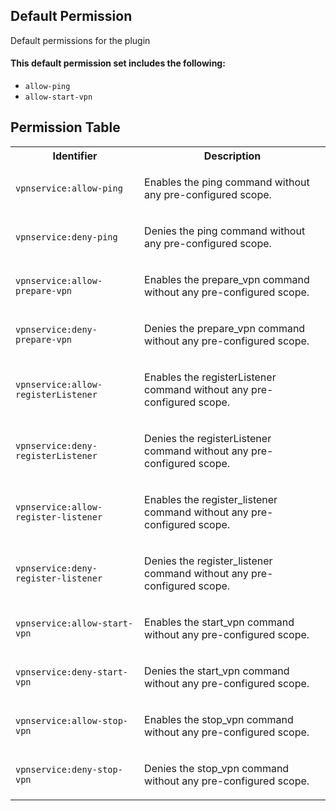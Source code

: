 ## Default Permission

Default permissions for the plugin

#### This default permission set includes the following:

- `allow-ping`
- `allow-start-vpn`

## Permission Table

<table>
<tr>
<th>Identifier</th>
<th>Description</th>
</tr>


<tr>
<td>

`vpnservice:allow-ping`

</td>
<td>

Enables the ping command without any pre-configured scope.

</td>
</tr>

<tr>
<td>

`vpnservice:deny-ping`

</td>
<td>

Denies the ping command without any pre-configured scope.

</td>
</tr>

<tr>
<td>

`vpnservice:allow-prepare-vpn`

</td>
<td>

Enables the prepare_vpn command without any pre-configured scope.

</td>
</tr>

<tr>
<td>

`vpnservice:deny-prepare-vpn`

</td>
<td>

Denies the prepare_vpn command without any pre-configured scope.

</td>
</tr>

<tr>
<td>

`vpnservice:allow-registerListener`

</td>
<td>

Enables the registerListener command without any pre-configured scope.

</td>
</tr>

<tr>
<td>

`vpnservice:deny-registerListener`

</td>
<td>

Denies the registerListener command without any pre-configured scope.

</td>
</tr>

<tr>
<td>

`vpnservice:allow-register-listener`

</td>
<td>

Enables the register_listener command without any pre-configured scope.

</td>
</tr>

<tr>
<td>

`vpnservice:deny-register-listener`

</td>
<td>

Denies the register_listener command without any pre-configured scope.

</td>
</tr>

<tr>
<td>

`vpnservice:allow-start-vpn`

</td>
<td>

Enables the start_vpn command without any pre-configured scope.

</td>
</tr>

<tr>
<td>

`vpnservice:deny-start-vpn`

</td>
<td>

Denies the start_vpn command without any pre-configured scope.

</td>
</tr>

<tr>
<td>

`vpnservice:allow-stop-vpn`

</td>
<td>

Enables the stop_vpn command without any pre-configured scope.

</td>
</tr>

<tr>
<td>

`vpnservice:deny-stop-vpn`

</td>
<td>

Denies the stop_vpn command without any pre-configured scope.

</td>
</tr>
</table>
